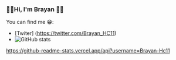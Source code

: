 ### 🎸🎶Hi, I'm Brayan 🤟🏴

You can find me 😁:
- [Twiter] (https://twitter.com/Brayan_HC11)
- ![GitHub stats](https://github-readme-stats.vercel.app/api?username=Brayan-Hc11&show_icons=true&hide_border=true)


https://github-readme-stats.vercel.app/api?username=Brayan-Hc11
